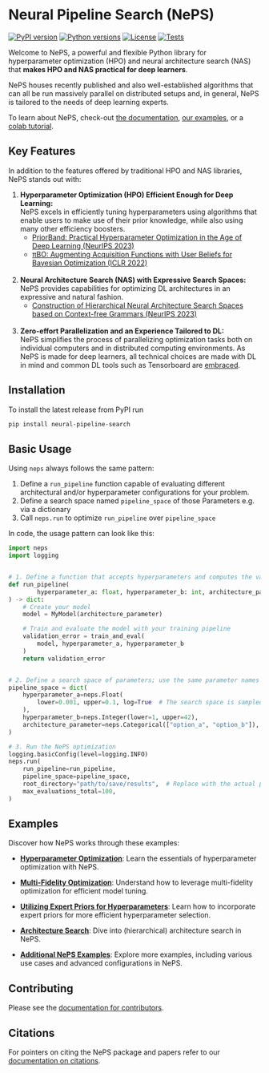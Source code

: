 # Neural Pipeline Search (NePS)

[![PyPI version](https://img.shields.io/pypi/v/neural-pipeline-search?color=informational)](https://pypi.org/project/neural-pipeline-search/)
[![Python versions](https://img.shields.io/pypi/pyversions/neural-pipeline-search)](https://pypi.org/project/neural-pipeline-search/)
[![License](https://img.shields.io/pypi/l/neural-pipeline-search?color=informational)](LICENSE)
[![Tests](https://github.com/automl/neps/actions/workflows/tests.yaml/badge.svg)](https://github.com/automl/neps/actions)

Welcome to NePS, a powerful and flexible Python library for hyperparameter optimization (HPO) and neural architecture search (NAS) that **makes HPO and NAS practical for deep learners**.

NePS houses recently published and also well-established algorithms that can all be run massively parallel on distributed setups and, in general, NePS is tailored to the needs of deep learning experts.

To learn about NePS, check-out [the documentation](https://automl.github.io/neps/latest/), [our examples](neps_examples/), or a [colab tutorial](https://colab.research.google.com/drive/11IOhkmMKsIUhWbHyMYzT0v786O9TPWlH?usp=sharing).

## Key Features

In addition to the features offered by traditional HPO and NAS libraries, NePS stands out with:

1. **Hyperparameter Optimization (HPO) Efficient Enough for Deep Learning:** <br />
    NePS excels in efficiently tuning hyperparameters using algorithms that enable users to make use of their prior knowledge, while also using many other efficiency boosters.
     - [PriorBand: Practical Hyperparameter Optimization in the Age of Deep Learning (NeurIPS 2023)](https://arxiv.org/abs/2306.12370)
     - [πBO: Augmenting Acquisition Functions with User Beliefs for Bayesian Optimization (ICLR 2022)](https://arxiv.org/abs/2204.11051) <br /> <br />
1. **Neural Architecture Search (NAS) with Expressive Search Spaces:** <br />
    NePS provides capabilities for optimizing DL architectures in an expressive and natural fashion.
     - [Construction of Hierarchical Neural Architecture Search Spaces based on Context-free Grammars (NeurIPS 2023)](https://arxiv.org/abs/2211.01842) <br /> <br />
1. **Zero-effort Parallelization and an Experience Tailored to DL:** <br />
     NePS simplifies the process of parallelizing optimization tasks both on individual computers and in distributed
     computing environments. As NePS is made for deep learners, all technical choices are made with DL in mind and common
     DL tools such as Tensorboard are [embraced](https://automl.github.io/neps/latest/reference/analyse/#visualizing-results).

## Installation

To install the latest release from PyPI run

```bash
pip install neural-pipeline-search
```

## Basic Usage

Using `neps` always follows the same pattern:

1. Define a `run_pipeline` function capable of evaluating different architectural and/or hyperparameter configurations
   for your problem.
1. Define a search space named `pipeline_space` of those Parameters e.g. via a dictionary
1. Call `neps.run` to optimize `run_pipeline` over `pipeline_space`

In code, the usage pattern can look like this:

```python
import neps
import logging


# 1. Define a function that accepts hyperparameters and computes the validation error
def run_pipeline(
        hyperparameter_a: float, hyperparameter_b: int, architecture_parameter: str
) -> dict:
    # Create your model
    model = MyModel(architecture_parameter)

    # Train and evaluate the model with your training pipeline
    validation_error = train_and_eval(
        model, hyperparameter_a, hyperparameter_b
    )
    return validation_error


# 2. Define a search space of parameters; use the same parameter names as in run_pipeline
pipeline_space = dict(
    hyperparameter_a=neps.Float(
        lower=0.001, upper=0.1, log=True  # The search space is sampled in log space
    ),
    hyperparameter_b=neps.Integer(lower=1, upper=42),
    architecture_parameter=neps.Categorical(["option_a", "option_b"]),
)

# 3. Run the NePS optimization
logging.basicConfig(level=logging.INFO)
neps.run(
    run_pipeline=run_pipeline,
    pipeline_space=pipeline_space,
    root_directory="path/to/save/results",  # Replace with the actual path.
    max_evaluations_total=100,
)
```

## Examples

Discover how NePS works through these examples:

- **[Hyperparameter Optimization](neps_examples/basic_usage/hyperparameters.py)**: Learn the essentials of hyperparameter optimization with NePS.

- **[Multi-Fidelity Optimization](neps_examples/efficiency/multi_fidelity.py)**: Understand how to leverage multi-fidelity optimization for efficient model tuning.

- **[Utilizing Expert Priors for Hyperparameters](neps_examples/efficiency/expert_priors_for_hyperparameters.py)**: Learn how to incorporate expert priors for more efficient hyperparameter selection.

- **[Architecture Search](neps_examples/basic_usage/architecture.py)**: Dive into (hierarchical) architecture search in NePS.

- **[Additional NePS Examples](neps_examples/)**: Explore more examples, including various use cases and advanced configurations in NePS.

## Contributing

Please see the [documentation for contributors](https://automl.github.io/neps/latest/dev_docs/contributing/).

## Citations

For pointers on citing the NePS package and papers refer to our [documentation on citations](https://automl.github.io/neps/latest/citations/).
